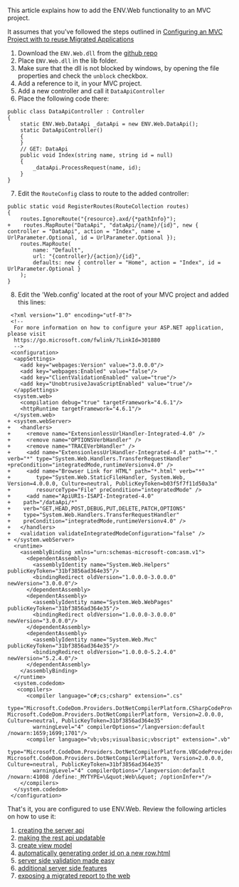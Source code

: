 This article explains how to add the ENV.Web functionality to an MVC project.

It assumes that you've followed the steps outlined in [Configuring an MVC Project with to reuse Migrated Applications](configuring-an-mvc-project-with-to-reuse-migrated-applications.html)

1. Download the `ENV.Web.dll` from the [github repo](https://github.com/FireflyMigration/ENV.Web/releases) 
2. Place `ENV.Web.dll` in the lib folder.
3. Make sure that the dll is not blocked by windows, by opening the file properties and check the `unblock` checkbox.
4. Add a reference to it, in your MVC project.
5. Add a new controller and call it `DataApiController`
6. Place the following code there:
```csdiff
public class DataApiController : Controller
{
    static ENV.Web.DataApi _dataApi = new ENV.Web.DataApi();
    static DataApiController()
    {
    }
    // GET: DataApi
    public void Index(string name, string id = null)
    {
        _dataApi.ProcessRequest(name, id);
    }
}
```
7. Edit the `RouteConfig` class to route to the added controller:
```csdiff
public static void RegisterRoutes(RouteCollection routes)
{
    routes.IgnoreRoute("{resource}.axd/{*pathInfo}");
+    routes.MapRoute("DataApi", "dataApi/{name}/{id}", new { controller = "DataApi", action = "Index", name = UrlParameter.Optional, id = UrlParameter.Optional });
    routes.MapRoute(
        name: "Default",
        url: "{controller}/{action}/{id}",
        defaults: new { controller = "Home", action = "Index", id = UrlParameter.Optional }
    );
}
```
8. Edit the 'Web.config' located at the root of your MVC project and added this lines:
```csdiff
 <?xml version="1.0" encoding="utf-8"?>
 <!--
  For more information on how to configure your ASP.NET application, please visit
  https://go.microsoft.com/fwlink/?LinkId=301880
  -->
 <configuration>
  <appSettings>
    <add key="webpages:Version" value="3.0.0.0"/>
    <add key="webpages:Enabled" value="false"/>
    <add key="ClientValidationEnabled" value="true"/>
    <add key="UnobtrusiveJavaScriptEnabled" value="true"/>
  </appSettings>
  <system.web>
    <compilation debug="true" targetFramework="4.6.1"/>
    <httpRuntime targetFramework="4.6.1"/>
  </system.web>
+ <system.webServer>
+   <handlers>
+     <remove name="ExtensionlessUrlHandler-Integrated-4.0" />
+     <remove name="OPTIONSVerbHandler" />
+     <remove name="TRACEVerbHandler" />
+     <add name="ExtensionlessUrlHandler-Integrated-4.0" path="*." verb="*" type="System.Web.Handlers.TransferRequestHandler" +preCondition="integratedMode,runtimeVersionv4.0" />
+     <add name="Browser Link for HTML" path="*.html" verb="*"
+        type="System.Web.StaticFileHandler, System.Web, Version=4.0.0.0, Culture=neutral, PublicKeyToken=b03f5f7f11d50a3a"
+        resourceType="File" preCondition="integratedMode" />
+     <add name="ApiURIs-ISAPI-Integrated-4.0"
+    path="/dataApi/*"
+    verb="GET,HEAD,POST,DEBUG,PUT,DELETE,PATCH,OPTIONS"
+    type="System.Web.Handlers.TransferRequestHandler"
+    preCondition="integratedMode,runtimeVersionv4.0" />
+   </handlers>
+   <validation validateIntegratedModeConfiguration="false" />  
+ </system.webServer>
  <runtime>
    <assemblyBinding xmlns="urn:schemas-microsoft-com:asm.v1">
      <dependentAssembly>
        <assemblyIdentity name="System.Web.Helpers" publicKeyToken="31bf3856ad364e35"/>
        <bindingRedirect oldVersion="1.0.0.0-3.0.0.0" newVersion="3.0.0.0"/>
      </dependentAssembly>
      <dependentAssembly>
        <assemblyIdentity name="System.Web.WebPages" publicKeyToken="31bf3856ad364e35"/>
        <bindingRedirect oldVersion="1.0.0.0-3.0.0.0" newVersion="3.0.0.0"/>
      </dependentAssembly>
      <dependentAssembly>
        <assemblyIdentity name="System.Web.Mvc" publicKeyToken="31bf3856ad364e35"/>
        <bindingRedirect oldVersion="1.0.0.0-5.2.4.0" newVersion="5.2.4.0"/>
      </dependentAssembly>
    </assemblyBinding>
  </runtime>
  <system.codedom>
   <compilers>
      <compiler language="c#;cs;csharp" extension=".cs"
        type="Microsoft.CodeDom.Providers.DotNetCompilerPlatform.CSharpCodeProvider, Microsoft.CodeDom.Providers.DotNetCompilerPlatform, Version=2.0.0.0, Culture=neutral, PublicKeyToken=31bf3856ad364e35"
        warningLevel="4" compilerOptions="/langversion:default /nowarn:1659;1699;1701"/>
      <compiler language="vb;vbs;visualbasic;vbscript" extension=".vb"
        type="Microsoft.CodeDom.Providers.DotNetCompilerPlatform.VBCodeProvider, Microsoft.CodeDom.Providers.DotNetCompilerPlatform, Version=2.0.0.0, Culture=neutral, PublicKeyToken=31bf3856ad364e35"
        warningLevel="4" compilerOptions="/langversion:default /nowarn:41008 /define:_MYTYPE=\&quot;Web\&quot; /optionInfer+"/>
    </compilers>
  </system.codedom>
 </configuration>
```
That's it, you are configured to use ENV.Web.
Review the following articles on how to use it:
1. [creating the server api](creating-the-server-api.html)
2. [making the rest api updatable](making-the-rest-api-updatable.html)
3. [create view model](create-view-model.html)
4. [automatically generating order id on a new row.html](automatically-generating-order-id-on-a-new-row.html)
5. [server side validation made easy](server-side-validation-made-easy.html)
6. [additional server side features](additional-server-side-features.html)
7. [exposing a migrated report to the web](exposing-a-migrated-report-to-the-web.html)
